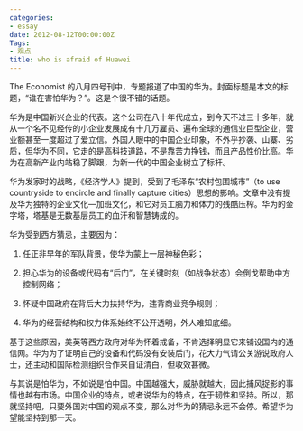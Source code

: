 ```yaml
---
categories:
- essay
date: 2012-08-12T00:00:00Z
Tags:
- 观点
title: who is afraid of Huawei
---
```


The Economist 的八月四号刊中，专题报道了中国的华为。封面标题是本文的标题，“谁在害怕华为？”。这是个很不错的话题。

华为是中国新兴企业的代表。这个公司在八十年代成立，到今天不过三十多年，就从一个名不见经传的小企业发展成有十几万雇员、遍布全球的通信业巨型企业，营业额甚至一度超过了爱立信。外国人眼中的中国企业印象，不外乎抄袭、山寨、劣质，但华为不同，它走的是高科技道路，不是靠苦力挣钱，而且产品性价比高。华为在高新产业内站稳了脚跟，为新一代的中国企业树立了标杆。

华为发家时的战略，《经济学人》提到，受到了毛泽东“农村包围城市”（to use countryside to encircle and finally capture cities）思想的影响。文章中没有提及华为独特的企业文化—加班文化，和它对员工脑力和体力的残酷压榨。华为的金字塔，塔基是无数基层员工的血汗和智慧铸成的。

华为受到西方猜忌，主要因为：

1. 任正非早年的军队背景，使华为蒙上一层神秘色彩；

2. 担心华为的设备或代码有“后门”，在关键时刻（如战争状态）会倒戈帮助中方控制网络；

3. 怀疑中国政府在背后大力扶持华为，违背商业竞争规则；

4. 华为的经营结构和权力体系始终不公开透明，外人难知底细。

基于这些原因，美英等西方政府对华为怀着戒备，不肯选择明显它来铺设国内的通信网。华为为了证明自己的设备和代码没有安装后门，花大力气请公关游说政府人士，还主动和国际检测组织合作来自证清白，但收效甚微。

与其说是怕华为，不如说是怕中国。中国越强大，威胁就越大，因此捕风捉影的事情也越有市场。中国企业的特点，或者说华为的特点，在于韧性和坚持。所以，那就坚持吧，只要外国对中国的观点不变，那么对华为的猜忌永远不会停。希望华为望能坚持到那一天。
